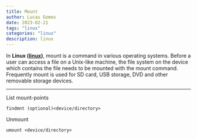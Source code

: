 ```yaml
---
title: Mount
author: Lucas Gomes
date: 2023-02-21
tags: "linux"
categories: "linux"
description: linux
---
```


In **Linux ([linux](linux))**, mount is a command in various operating systems. Before a user can access a file on a Unix-like machine, the file system on the device which contains the file needs to be mounted with the mount command. Frequently mount is used for SD card, USB storage, DVD and other removable storage devices.

---
List mount-points

```
findmnt (optional)<device/directory>
```

Unmount

```
umount <device/directory>
```
